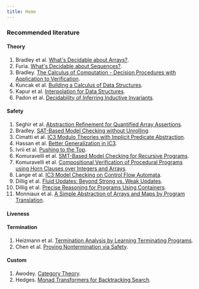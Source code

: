 ```yaml
---
title: Home
---
```


### Recommended literature

#### Theory

1. Bradley et al. [What's Decidable about Arrays?](http://dx.doi.org/10.1007/11609773_28).
2. Furia. [What's Decidable about Sequences?](http://dx.doi.org/10.1007/978-3-642-15643-4_11).
3. Bradley. [The Calculus of Computation - Decision Procedures with Application to Verification](http://dx.doi.org/10.1007/978-3-540-74113-8).
4. Kuncak et al. [Building a Calculus of Data Structures](http://dx.doi.org/10.1007/978-3-642-11319-2_6).
5. Kapur et al. [Interpolation for Data Structures](http://doi.acm.org/10.1145/1181775.1181789).
6. Padon et al. [Decidability of Inferring Inductive Invariants](http://doi.acm.org/10.1145/2837614.2837640).

#### Safety

1. Seghir et al. [Abstraction Refinement for Quantified Array Assertions](http://dx.doi.org/10.1007/978-3-642-03237-0_3).
2. Bradley. [SAT-Based Model Checking without Unrolling](http://dx.doi.org/10.1007/978-3-642-18275-4_7).
3. Cimatti et al. [IC3 Modulo Theories with Implicit Predicate Abstraction](http://dx.doi.org/10.1007/978-3-642-54862-8_4).
4. Hassan et al. [Better Generalization in IC3](http://ieeexplore.ieee.org/xpl/freeabs_all.jsp?arnumber=6679405).
5. Ivrii et al. [Pushing to the Top](http://www.cs.utexas.edu/users/hunt/FMCAD/FMCAD15/papers/paper39.pdf).
6. Komuravelli et al. [SMT-Based Model Checking for Recursive Programs](http://dx.doi.org/10.1007/978-3-319-08867-9_2).
7. Komuravelli et al. [Compositional Verification of Procedural Programs using Horn Clauses over Integers and Arrays](http://arxiv.org/pdf/1508.01288.pdf).
8. Lange et al. [IC3 Model Checking on Control Flow Automata](http://www-i2.informatik.rwth-aachen.de/pub/index.php?type=download&pub_id=1161).
9. Dillig et al. [Fluid Updates: Beyond Strong vs. Weak Updates](http://dx.doi.org/10.1007/978-3-642-11957-6_14).
10. Dillig et al. [Precise Reasoning for Programs Using Containers](http://doi.acm.org/10.1145/1926385.1926407).
11. Monniaux et al. [A Simple Abstraction of Arrays and Maps by Program Translation](http://dx.doi.org/10.1007/978-3-662-48288-9_13).

#### Liveness

#### Termination

1. Heizmann et al. [Termination Analysis by Learning Terminating Programs](http://arxiv.org/abs/1405.4189).
2. Chen et al. [Proving Nontermination via Safety](http://dx.doi.org/10.1007/978-3-642-54862-8_11).

#### Custom

1. Awodey. [Category Theory](http://www.mpi-sws.org/~dreyer/courses/catlogic/awodey.pdf).
2. Hedges. [Monad Transformers for Backtracking Search](http://arxiv.org/pdf/1406.2058v1.pdf).
